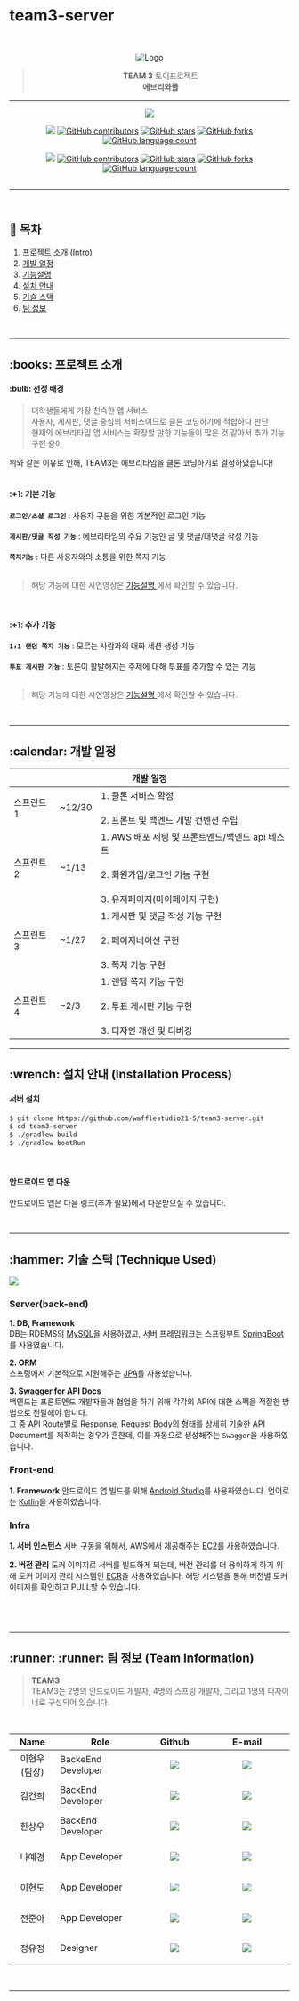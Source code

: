 # team3-server

<br/>

<div align='center'>

![Logo](https://github.com/wafflestudio21-5/team3-server/assets/79765552/39aaab03-488a-43fc-8a55-c494a432a2df)

> **TEAM 3** 토이프로젝트 <br/> **에브리와플**

---

<img src='https://img.shields.io/badge/Version-1.0.0-blue?style=for-the-badge&logo'>

<img src="https://img.shields.io/badge/Android-3DDC84?style=flat-square&logo=android&logoColor=white"/> <a href="https://github.com/wafflestudio21-5/team3-android/graphs/contributors"><img alt="GitHub contributors" src="https://img.shields.io/github/contributors/wafflestudio21-5/team3-android?color=success"></a> <a href="https://github.com/wafflestudio21-5/team3-android/stargazers"><img alt="GitHub stars" src="https://img.shields.io/github/stars/wafflestudio21-5/team3-android"></a> <a href="https://github.com/wafflestudio21-5/team3-android/network/members"><img alt="GitHub forks" src="https://img.shields.io/github/forks/wafflestudio21-5/team3-android"></a> <a href="https://github.com/wafflestudio21-5/team3-android/search?l=JavaScript&type=code"><img alt="GitHub language count" src="https://img.shields.io/github/languages/count/wafflestudio21-5/team3-android"></a>

<img src="https://img.shields.io/badge/Spring-6DB33F?style=flat-square&logo=Spring&logoColor=white"/> <a href="https://github.com/wafflestudio21-5/team3-server/graphs/contributors"><img alt="GitHub contributors" src="https://img.shields.io/github/contributors/wafflestudio21-5/team3-server?color=success"></a> <a href="https://github.com/wafflestudio21-5/team3-server/stargazers"><img alt="GitHub stars" src="https://img.shields.io/github/stars/wafflestudio21-5/team3-server"></a> <a href="https://github.com/wafflestudio21-5/team3-server/network/members"><img alt="GitHub forks" src="https://img.shields.io/github/forks/wafflestudio21-5/team3-server"></a> <a href="https://github.com/wafflestudio21-5/team3-server/search?l=JavaScript&type=code"><img alt="GitHub language count" src="https://img.shields.io/github/languages/count/wafflestudio21-5/team3-server"></a>

## </div>

---

## <br/> :book: 목차

  <ol>
    <li><a href="#introduction-project"> 프로젝트 소개 (Intro)</a></li>
    <li><a href="#schedule"> 개발 일정</a></li>
    <li><a href="#introduction-function"> 기능설명 </a></li>
    <li><a href="#how-to-install"> 설치 안내 </a></li>
    <li><a href="#techniques"> 기술 스택</a></li>
    <li><a href="#team"> 팀 정보</a></li>
  </ol>

<br/>

---

<h2 id='introduction-project'> :books: 프로젝트 소개</h2>

<h4> :bulb: 선정 배경 </h4>

> 대학생들에게 가장 친숙한 앱 서비스<br/>
> 사용자, 게시판, 댓글 중심의 서비스이므로 클론 코딩하기에 적합하다 판단 <br/>
> 현재의 에브리타임 앱 서비스는 확장할 만한 기능들이 많은 것 같아서 추가 기능 구현 용이 <br/>

위와 같은 이유로 인해, TEAM3는 에브리타임을 클론 코딩하기로 결정하였습니다! <br/><br/>

<h4> :+1: 기본 기능 </h4>

**`로그인/소셜 로그인`** : 사용자 구분을 위한 기본적인 로그인 기능<br/><br/>
**`게시판/댓글 작성 기능`** : 에브리타임의 주요 기능인 글 및 댓글/대댓글 작성 기능<br/><br/>
**`쪽지기능`** : 다른 사용자와의 소통을 위한 쪽지 기능<br/><br/>

> 해당 기능에 대한 시연영상은 <a href="#introduction-function"> 기능설명 </a>에서 확인할 수 있습니다.

<br/>

<h4> :+1: 추가 기능 </h4>

**`1:1 랜덤 쪽지 기능`** : 모르는 사람과의 대화 세션 생성 기능<br/><br/>
**`투표 게시판 기능`** : 토론이 활발해지는 주제에 대해 투표를 추가할 수 있는 기능<br/><br/>

> 해당 기능에 대한 시연영상은 <a href="#introduction-function"> 기능설명 </a>에서 확인할 수 있습니다.

<br/>

---

<h2 id='schedule'> :calendar: 개발 일정 </h2>

<table class="tg">
<thead>
  <tr>
    <th class="tg-6qw1" colspan="3">개발 일정</th>
  </tr>
</thead>
<tbody>
  <tr>
    <td class="tg-0lax">스프린트1</td>
    <td class="tg-baqh"><span style="font-weight:400;font-style:normal">~12/30</span></td>
    <td class="tg-0lax">1. 클론 서비스 확정<br><br>2. 프론트 및 백엔드 개발 컨벤션 수립</td>
  </tr>
  <tr>
    <td class="tg-0lax">스프린트2</td>
    <td class="tg-baqh">~1/13</td>
    <td class="tg-0lax">1. AWS 배포 세팅 및 프론트엔드/백엔드 api 테스트<br><br>2. 회원가입/로그인 기능 구현<br><br>3. 유저페이지(마이페이지 구현)</td>
  </tr>
  <tr>
    <td class="tg-0lax">스프린트3</td>
    <td class="tg-baqh">~1/27</td>
    <td class="tg-0lax">1. 게시판 및 댓글 작성 기능 구현<br><br>2. 페이지네이션 구현<br><br>3. 쪽지 기능 구현</td>
  </tr>
  <tr>
    <td class="tg-0lax">스프린트4</td>
    <td class="tg-baqh">~2/3</td>
    <td class="tg-0lax">1. 랜덤 쪽지 기능 구현<br><br>2. 투표 게시판 기능 구현<br><br>3. 디자인 개선 및 디버깅</td>
  </tr>
</tbody>
</table>

---

<h2 id="how-to-install"> :wrench: 설치 안내 (Installation Process)</h2>

<h4>서버 설치</h4>

```bash
$ git clone https://github.com/wafflestudio21-5/team3-server.git
$ cd team3-server
$ ./gradlew build
$ ./gradlew bootRun
```

<br/>
<h4>안드로이드 앱 다운</h4>

안드로이드 앱은 다음 링크(추가 필요)에서 다운받으실 수 있습니다.

<br/>

---

<h2 id="techniques">:hammer: 기술 스택 (Technique Used)</h2>

<img src="https://github.com/wafflestudio21-5/team3-server/assets/79765552/02fb4a9b-43ac-4dac-97cf-5c3fb4ece485">

### Server(back-end)

**1. DB, Framework**  
DB는 RDBMS의 [MySQL](https://www.mysql.com/)을 사용하였고, 서버 프레임워크는 스프링부트 [SpringBoot](https://spring.io/projects/spring-boot)를 사용였습니다.
<br/>

**2. ORM**  
스프링에서 기본적으로 지원해주는 [JPA](https://docs.spring.io/spring-data/jpa/reference/index.html)를 사용했습니다.
<br/>

**3. Swagger for API Docs**  
백엔드는 프론트엔드 개발자들과 협업을 하기 위해 각각의 API에 대한 스펙을 적절한 방법으로 전달해야 합니다.  
그 중 API Route별로 Response, Request Body의 형태를 상세히 기술한 API Document를 제작하는 경우가 흔한데, 이를 자동으로 생성해주는 `Swagger`을 사용하였습니다.
<br/>

### Front-end

**1. Framework**
안드로이드 앱 빌드를 위해 [Android Studio](https://developer.android.com/studio?hl=ko)를 사용하였습니다. 언어로는 [Kotlin](https://kotlinlang.org/)을 사용하였습니다.
<br/>

### Infra

**1. 서버 인스턴스**
서버 구동을 위해서, AWS에서 제공해주는 [EC2](https://aws.amazon.com/ko/ec2/)를 사용하였습니다.

**2. 버전 관리**
도커 이미지로 서버를 빌드하게 되는데, 버전 관리를 더 용이하게 하기 위해 도커 이미지 관리 시스템인 [ECR](https://aws.amazon.com/ko/ecr/)을 사용하였습니다. 해당 시스템을 통해 버전별 도커 이미지를 확인하고 PULL할 수 있습니다.

## <br/>

---

<h2 id="team">:runner: :runner: 팀 정보 (Team Information)</h2>

> **TEAM3** <br> TEAM3는 2명의 안드로이드 개발자, 4명의 스프링 개발자, 그리고 1명의 디자이너로 구성되어 있습니다.

<br/>

<table width="900">

<thead>

<tr>

<th width="100" align="center">Name</th>

<th width="250" align="center">Role</th>

<th width="150" align="center">Github</th>

<th width="300" align="center">E-mail</th>

</tr>

</thead>

<tbody>

<tr>
<td width="100" height="55" align="center">이현우<br>(팀장)</td>
<td width="250">BackeEnd Developer</td>
<td width="150" align="center">
<a href="https://github.com/lhw414">
<img src="https://img.shields.io/badge/lhw414-655ced?style=social&logo=github"/></a>
<td width="300" align="center"><a href="mailto:dlgusdn0414@snu.ac.kr"><img src="https://img.shields.io/static/v1?label=&message=dlgusdn0414@snu.ac.kr&color=lightgray&style=flat-square&logo=gmail"></a></td>
</tr>

<tr>
<td width="100" height="55" align="center">김건희</td>
<td width="250">BackEnd Developer</td>
<td width="150" align="center">
<a href="https://github.com/gunhee1113">
<img src="https://img.shields.io/badge/gunhee1113-655ced?style=social&logo=github"/></a>
<td width="300" align="center"><a href="mailto:gunhee2001@snu.ac.kr"><img src="https://img.shields.io/static/v1?label=&message=gunhee2001@snu.ac.kr&color=lightgray&style=flat-square&logo=gmail"></a></td>
</tr>

<tr>
<td width="100" height="55" align="center">한상우</td>
<td width="250">BackEnd Developer</td>
<td width="150" align="center">
<a href="https://github.com/navgod">
<img src="https://img.shields.io/badge/navgod-655ced?style=social&logo=github"/></a>
<td width="300" align="center"><a href="mailto:buzz2604@snu.ac.kr"><img src="https://img.shields.io/static/v1?label=&message=buzz2604@snu.ac.kr&color=lightgray&style=flat-square&logo=gmail"></a></td>
</tr>

<tr>
<td width="100" height="55" align="center">나예경</td>
<td width="250">App Developer</td>
<td width="150" align="center">
<a href="https://github.com/yknxh">
<img src="https://img.shields.io/badge/yknxh-655ced?style=social&logo=github"/></a>
<td width="300" align="center"><a href="mailto:nyk7535@snu.ac.kr"><img src="https://img.shields.io/static/v1?label=&message=nyk7535@snu.ac.kr&color=lightgray&style=flat-square&logo=gmail"></a></td>
</tr>

<tr>
<td width="100" height="55" align="center">이현도</td>
<td width="250">App Developer</td>
<td width="150" align="center">
<a href="https://github.com/plgafhd">
<img src="https://img.shields.io/badge/plgafhd-655ced?style=social&logo=github"/></a>
<td width="300" align="center"><a href="mailto:plgafhd@snu.ac.kr"><img src="https://img.shields.io/static/v1?label=&message=plgafhd@snu.ac.kr&color=lightgray&style=flat-square&logo=gmail"></a></td>
</tr>

<tr>
<td width="100" height="55" align="center">전준아</td>
<td width="250">App Developer</td>
<td width="150" align="center">
<a href="https://github.com/junahjeon2002">
<img src="https://img.shields.io/badge/junahjeon2002-655ced?style=social&logo=github"/></a>
<td width="300" align="center"><a href="mailto:junahjeon2002@snu.ac.kr"><img src="https://img.shields.io/static/v1?label=&message=junahjeon2002@snu.ac.kr&color=lightgray&style=flat-square&logo=gmail"></a></td>
</tr>

<tr>
<td width="100" height="55" align="center">정유정</td>
<td width="250">Designer</td>
<td width="150" align="center">
<a href="https://github.com/yo0jj">
<img src="https://img.shields.io/badge/yo0jj-655ced?style=social&logo=github"/></a>
<td width="300" align="center"><a href="mailto:yasmin607@snu.ac.kr"><img src="https://img.shields.io/static/v1?label=&message=yasmin607@snu.ac.kr&color=lightgray&style=flat-square&logo=gmail"></a></td>
</tr>

</table>

<br/>

---
